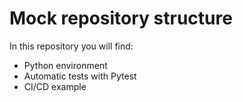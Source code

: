 # Mock repository structure

In this repository you will find: 

- Python environment 
- Automatic tests with Pytest 
- CI/CD example